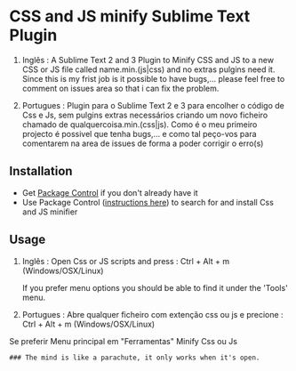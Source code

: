 # CSS and JS minify Sublime Text Plugin


1. Inglês :
A Sublime Text 2 and 3 Plugin to Minify CSS and JS to a new CSS or JS file called name.min.(js|css) and no extras pulgins need it.
Since this is my frist job is it possible to have bugs,... please feel free to comment on issues area so that i can fix the problem.

2. Portugues :
Plugin para o Sublime Text 2 e 3 para encolher o código de Css e Js, sem pulgins extras necessários criando um novo ficheiro chamado de qualquercoisa.min.(css|js).
Como é o meu primeiro projecto é possivel que tenha bugs,... e como tal peço-vos para comentarem na area de issues de forma a poder corrigir o erro(s)

## Installation
- Get [Package Control](https://sublime.wbond.net/installation) if you don't already have it
- Use Package Control ([instructions here](https://sublime.wbond.net/docs/usage)) to search for and install Css and JS minifier

## Usage

1. Inglês :
    Open Css or JS scripts and press :
    Ctrl + Alt + m (Windows/OSX/Linux)
    
    If you prefer menu options you should be able to find it under the 'Tools' menu.
2. Portugues :
    Abre qualquer ficheiro com extenção css ou js e precione :
    Ctrl + Alt + m (Windows/OSX/Linux)

Se preferir Menu principal em "Ferramentas" Minify Css ou Js


```
### The mind is like a parachute, it only works when it's open.
```
